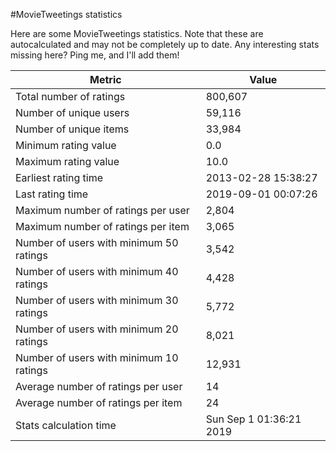 #MovieTweetings statistics

Here are some MovieTweetings statistics. Note that these are autocalculated and may not be completely up to date. Any interesting stats missing here? Ping me, and I'll add them!

Metric | Value
--- | ---
Total number of ratings                 | 800,607
Number of unique users                  | 59,116
Number of unique items                  | 33,984
Minimum rating value                    | 0.0
Maximum rating value                    | 10.0
Earliest rating time                    | 2013-02-28 15:38:27
Last rating time                        | 2019-09-01 00:07:26
Maximum number of ratings per user      | 2,804
Maximum number of ratings per item      | 3,065
Number of users with minimum 50 ratings | 3,542
Number of users with minimum 40 ratings | 4,428
Number of users with minimum 30 ratings | 5,772
Number of users with minimum 20 ratings | 8,021
Number of users with minimum 10 ratings | 12,931
Average number of ratings per user      | 14
Average number of ratings per item      | 24
Stats calculation time                  | Sun Sep  1 01:36:21 2019

